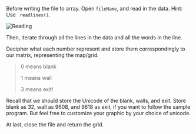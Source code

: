 <!--title={Write File to Array}-->

<!--badges={Python:16}-->

<!--concepts={2D Lists,Indexing 2D Lists, File Input Output}-->

Before writing the file to array. Open `fileName`, and read in the data. Hint: Use ` readlines()`.

![Reading](https://thumbor.forbes.com/thumbor/960x0/https%3A%2F%2Fspecials-images.forbesimg.com%2Fdam%2Fimageserve%2F794015686%2F960x0.jpg%3Ffit%3Dscale)

Then, iterate through all the lines in the data and all the words in the line. 

Decipher what each number represent and store them correspondingly to our matrix, representing the map/grid. 

>0 means blank
>
>1 means wall
>
>3 means exit!

Recall that we should store the Unicode of the blank, walls, and exit.  Store blank as 32, wall as 9608, and 9618 as exit, if you want to follow the sample program. But feel free to customize your graphic by your choice of unicode.

At last, close the file and return the grid.